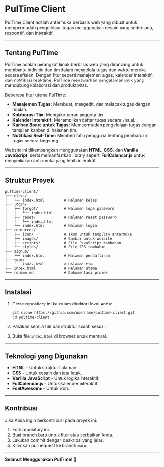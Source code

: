 # PulTime Client

PulTime Client adalah antarmuka berbasis web yang dibuat untuk mempermudah pengelolaan tugas menggunakan desain yang sederhana, responsif, dan interaktif.

---

## Tentang PulTime

PulTime adalah perangkat lunak berbasis web yang dirancang untuk membantu individu dan tim dalam mengelola tugas dan waktu mereka secara efisien. Dengan fitur seperti manajemen tugas, kalender interaktif, dan notifikasi real-time, PulTime menawarkan pengalaman unik yang mendukung kolaborasi dan produktivitas.

Beberapa fitur utama PulTime:
- **Manajemen Tugas:** Membuat, mengedit, dan melacak tugas dengan mudah.
- **Kolaborasi Tim:** Mengatur peran anggota tim.
- **Kalender Interaktif:** Menampilkan daftar tugas secara visual.
- **Kanban Board untuk Tugas:** Mempermudah pengelolaan tugas dengan tampilan kanban di halaman tim.
- **Notifikasi Real-Time:** Memberi tahu pengguna tentang pembaruan tugas secara langsung.

Website ini dikembangkan menggunakan **HTML**, **CSS**, dan **Vanilla JavaScript**, serta memanfaatkan library seperti **FullCalendar.js** untuk menyediakan antarmuka yang lebih interaktif.

---

## Struktur Proyek

```
pultime-client/
├── class/
│   └── index.html         # Halaman kelas
├── login/
│   ├── forgot/            # Halaman lupa password
│   │   └── index.html
│   ├── reset/             # Halaman reset password
│   │   └── index.html
│   └── index.html         # Halaman login
├── resources/
│   ├── icon/              # Ikon untuk tampilan antarmuka
│   ├── images/            # Gambar untuk website
│   ├── scripts/           # File JavaScript tambahan
│   └── styles/            # File CSS tambahan
├── signup/
│   └── index.html         # Halaman pendaftaran
├── team/
│   └── index.html         # Halaman tim
├── index.html             # Halaman utama
└── readme.md              # Dokumentasi proyek
```

---

## Instalasi

1. Clone repository ini ke dalam direktori lokal Anda:
   ```bash
   git clone https://github.com/username/pultime-client.git
   cd pultime-client
   ```

2. Pastikan semua file dan struktur sudah sesuai.

3. Buka file `index.html` di browser untuk memulai.

---

## Teknologi yang Digunakan

- **HTML** - Untuk struktur halaman.
- **CSS** - Untuk desain dan tata letak.
- **Vanilla JavaScript** - Untuk logika interaktif.
- **FullCalendar.js** - Untuk kalender interaktif.
- **FontAwesome** - Untuk ikon.

---

## Kontribusi

Jika Anda ingin berkontribusi pada proyek ini:
1. Fork repository ini.
2. Buat branch baru untuk fitur atau perbaikan Anda.
3. Lakukan commit dengan deskripsi yang jelas.
4. Kirimkan pull request ke branch `main`.

---

**Selamat Menggunakan PulTime!** 🎉
